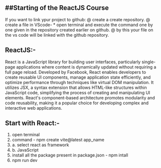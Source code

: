##Starting of the ReactJS Course
-----
If you want to link ypur project to github:
  @ create a create repository.
  @ create a file in VScode-
    * open terminal and execute the command one by one given in   the repository created earlier on github.
  @ by this your file on the vs code will be linked with the github repository.

ReactJS:-
-----
React is a JavaScript library for building user interfaces, particularly single-page applications where content is dynamically updated without requiring a full page reload. Developed by Facebook, React enables developers to create reusable UI components, manage application state efficiently, and optimize performance through techniques like virtual DOM manipulation. It utilizes JSX, a syntax extension that allows HTML-like structures within JavaScript code, simplifying the process of creating and manipulating UI elements. React's component-based architecture promotes modularity and code reusability, making it a popular choice for developing complex and interactive web applications.

Start with React:- 
-----
1. open terminal
2. command - npm create vite@latest app_name
2. a. select react as framework
2. b. JavaScript
3. install all the package present in package.json - npm intall
4. npm run dev  
